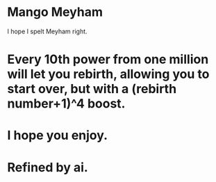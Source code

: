 # Mango Meyham 
 I hope I spelt Meyham right.

# Every 10th power from one million will let you rebirth, allowing you to start over, but with a (rebirth number+1)^4 boost.
# I hope you enjoy.
# Refined by ai.
